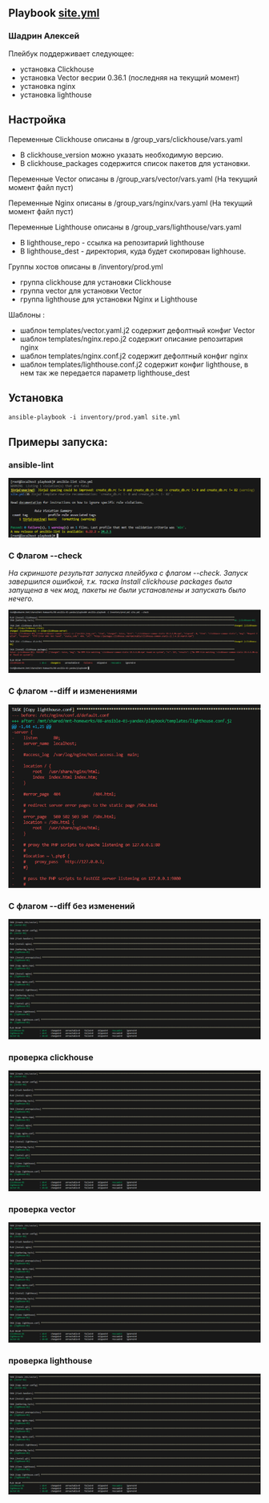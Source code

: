 ## Playbook [site.yml](./site.yml) 

### Шадрин Алексей

Плейбук поддерживает следующее:

- установка Clickhouse 
- установка Vector весрии 0.36.1 (последняя на текущий момент)
- установка nginx
- установка lighthouse

## Настройка

Переменные Clickhouse описаны в /group_vars/clickhouse/vars.yaml

- В clickhouse_version можно указать необходимую версию.
- В clickhouse_packages содержится список пакетов для установки.

Переменные Vector описаны в /group_vars/vector/vars.yaml (На текущий момент файл пуст)

Переменные Nginx описаны в /group_vars/nginx/vars.yaml (На текущий момент файл пуст)

Переменные Lighthouse описаны в /group_vars/lighthouse/vars.yaml

- В lighthouse_repo - ссылка на репозитарий lighthouse
- В lighthouse_dest - директория, куда будет скопирован lighhouse. 

Группы хостов описаны в /inventory/prod.yml

- группа clickhouse для установки Clickhouse
- группа vector для установки Vector
- группа lighthouse для установки Nginx и Lighthouse

Шаблоны :

- шаблон templates/vector.yaml.j2 содержит дефолтный конфиг Vector
- шаблон templates/nginx.repo.j2 содержит описание репозитария nginx
- шаблон templates/nginx.conf.j2 содержит дефолтный конфиг nginx
- шаблон templates/lighthouse.conf.j2 содержит конфиг lighthouse, в нем так же передается параметр lighthouse_dest

## Установка 

```
ansible-playbook -i inventory/prod.yaml site.yml
```

## Примеры запуска:

### ansible-lint 

![](../files/1.png)

### С Флагом --check

*На скриншоте результат запуска плейбука с флагом --check. Запуск завершился ошибкой, т.к. таска Install clickhouse packages была запущена в чек мод, пакеты не были установлены и запускать было нечего.*

![](../files/2.png)

### С флагом --diff и изменениями

![](../files/3.png)


### С флагом --diff без изменений

![](../files/4.png)

### проверка clickhouse

![](../files/4.png)

### проверка vector

![](../files/4.png)

### проверка lighthouse

![](../files/4.png)